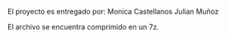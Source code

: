 El proyecto es entregado por:
Monica Castellanos
Julian Muñoz

El archivo se encuentra comprimido en un 7z.
